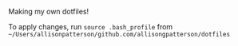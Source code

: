 Making my own dotfiles!

To apply changes, run `source .bash_profile` from `~/Users/allisonpatterson/github.com/allisongpatterson/dotfiles`